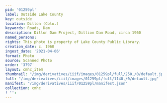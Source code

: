 ```yaml
---
pid: '01259pl'
label: Outside Lake County
key: outside
location: Dillon (Colo.)
keywords: Roads, Dam
description: Dillon Dam Project, Dillion Dam Road, circa 1960
named_persons: 
rights: This photo is property of Lake County Public Library.
creation_date: c. 1960
ingest_date: '2021-04-06'
format: Photo
source: Scanned Photo
order: '3797'
layout: cmhc_item
thumbnail: "/img/derivatives/iiif/images/01259pl/full/250,/0/default.jpg"
full: "/img/derivatives/iiif/images/01259pl/full/1140,/0/default.jpg"
manifest: "/img/derivatives/iiif/01259pl/manifest.json"
collection: cmhc
! '': 
---
```

